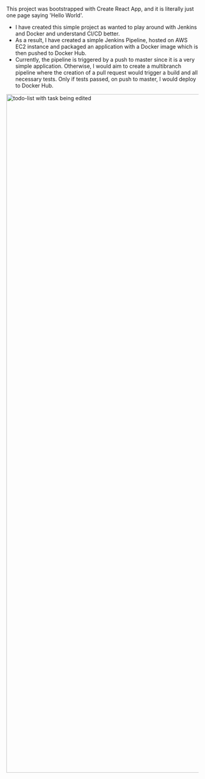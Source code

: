 This project was bootstrapped with Create React App, and it is literally just one page saying 'Hello World'.
* I have created this simple project as wanted to play around with Jenkins and Docker and understand CI/CD better.
* As a result, I have created a simple Jenkins Pipeline, hosted on AWS EC2 instance and packaged an application with a Docker image which is then pushed to Docker Hub.
* Currently, the pipeline is triggered by a push to master since it is a very simple application. Otherwise, I would aim to create a multibranch pipeline where the creation of a pull request would trigger a build and all necessary tests. Only if tests passed, on push to master, I would deploy to Docker Hub.

<img width="1777" alt="todo-list with task being edited" src="https://user-images.githubusercontent.com/72078274/119966619-67624500-bfa3-11eb-8e41-6e3ced9f913c.png">
